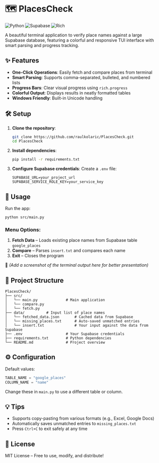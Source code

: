# 🗺️ PlacesCheck

![Python](https://img.shields.io/badge/python-3.10+-blue.svg)
![Supabase](https://img.shields.io/badge/Supabase-API-green.svg)
![Rich](https://img.shields.io/badge/Rich_TUI-13.0+-orange.svg)

A beautiful terminal application to verify place names against a large Supabase database, featuring a colorful and responsive TUI interface with smart parsing and progress tracking.

## ✨ Features

- **One-Click Operations**: Easily fetch and compare places from terminal  
- **Smart Parsing**: Supports comma-separated, bulleted, and numbered lists  
- **Progress Bars**: Clear visual progress using `rich.progress`  
- **Colorful Output**: Displays results in neatly formatted tables  
- **Windows Friendly**: Built-in Unicode handling  

## 🛠️ Setup

1. **Clone the repository**:
   ```bash
   git clone https://github.com/raulkolaric/PlacesCheck.git
   cd PlacesCheck
   ```

2. **Install dependencies**:
   ```bash
   pip install -r requirements.txt
   ```

3. **Configure Supabase credentials**:
   Create a `.env` file:
   ```env
   SUPABASE_URL=your_project_url
   SUPABASE_SERVICE_ROLE_KEY=your_service_key
   ```

## 🚀 Usage

Run the app:
```bash
python src/main.py
```

### Menu Options:

1. **Fetch Data** – Loads existing place names from Supabase table `google_places`  
2. **Compare** – Parses `insert.txt` and compares each name  
3. **Exit** – Closes the program  

📸 *(Add a screenshot of the terminal output here for better presentation)*

## 📁 Project Structure

```
PlacesCheck/
├── src/
│   └── main.py             # Main application
│   └── compare.py
│   └── fetch.py
├── data/          # Input list of place names
│   └── fetched_data.json       # Cached data from Supabase
│   └── missing_places.txt      # Auto-saved unmatched entries
│   └── insert.txt              # Your input against the data from Supabase
├── .env                    # Your Supabase credentials
├── requirements.txt        # Python dependencies
└── README.md               # Project overview
```

## ⚙️ Configuration

Default values:
```python
TABLE_NAME = "google_places"
COLUMN_NAME = "name"
```
Change these in `main.py` to use a different table or column.

## 💡 Tips

- Supports copy-pasting from various formats (e.g., Excel, Google Docs)  
- Automatically saves unmatched entries to `missing_places.txt`  
- Press `Ctrl+C` to exit safely at any time  

## 📜 License

MIT License – Free to use, modify, and distribute!
